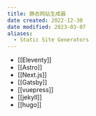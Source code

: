 ```yaml
---
title: 静态网站生成器
date created: 2022-12-30
date modified: 2023-03-07
aliases:
  - Static Site Generators
---
```


- [[Eleventy]]
- [[Astro]]
- [[Next.js]]
- [[Gatsby]]
- [[vuepress]]
- [[jekyll]]
- [[hugo]]
